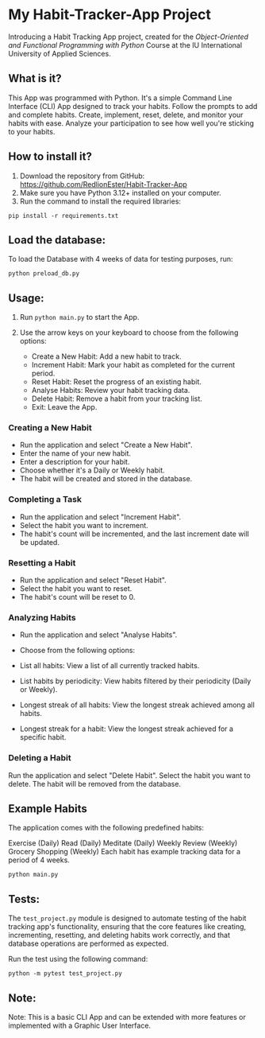 # My Habit-Tracker-App Project

Introducing a Habit Tracking App project, created for the *Object-Oriented and Functional Programming with Python*
Course at the IU International University of Applied Sciences. 


## What is it?

This App was programmed with Python.
It's a simple Command Line Interface (CLI) App designed to track your habits. 
Follow the prompts to add and complete habits.
Create, implement, reset, delete, and monitor your habits with ease. 
Analyze your participation to see how well you're sticking to your habits.


## How to install it?

1. Download the repository from GitHub: https://github.com/RedlionEster/Habit-Tracker-App
2. Make sure you have Python 3.12+ installed on your computer.
3. Run the command to install the required libraries:


```shell
pip install -r requirements.txt
```


## Load the database:

To load the Database with 4 weeks of data for testing purposes, run:

```shell
python preload_db.py
```

## Usage:

1. Run `python main.py` to start the App.

2. Use the arrow keys on your keyboard to choose from the following options:
      
   * Create a New Habit: Add a new habit to track.  
   * Increment Habit: Mark your habit as completed for the current period.  
   * Reset Habit: Reset the progress of an existing habit.  
   * Analyse Habits: Review your habit tracking data.  
   * Delete Habit: Remove a habit from your tracking list.  
   * Exit: Leave the App.  

### Creating a New Habit
* Run the application and select "Create a New Habit".
* Enter the name of your new habit.
* Enter a description for your habit.
* Choose whether it's a Daily or Weekly habit.
* The habit will be created and stored in the database.

### Completing a Task
* Run the application and select "Increment Habit".
* Select the habit you want to increment.
* The habit's count will be incremented, and the last increment date will be updated.

### Resetting a Habit
* Run the application and select "Reset Habit".
* Select the habit you want to reset.
* The habit's count will be reset to 0.

### Analyzing Habits
* Run the application and select "Analyse Habits".
* Choose from the following options:

* List all habits: View a list of all currently tracked habits.
* List habits by periodicity: View habits filtered by their periodicity (Daily or Weekly).
* Longest streak of all habits: View the longest streak achieved among all habits.
* Longest streak for a habit: View the longest streak achieved for a specific habit.

### Deleting a Habit
Run the application and select "Delete Habit".
Select the habit you want to delete.
The habit will be removed from the database.

## Example Habits
The application comes with the following predefined habits:

Exercise (Daily)
Read (Daily)
Meditate (Daily)
Weekly Review (Weekly)
Grocery Shopping (Weekly)
Each habit has example tracking data for a period of 4 weeks.
   

```shell
python main.py
```


## Tests:

The `test_project.py` module is designed to automate testing of the habit tracking app's functionality, 
ensuring that the core features like creating, incrementing, resetting, and deleting habits work correctly, 
and that database operations are performed as expected.

Run the test using the following command:

```shell
python -m pytest test_project.py
```

## Note:

Note: This is a basic CLI App and can be extended with more features or implemented with a Graphic User Interface.